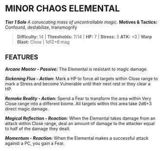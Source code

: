 ﻿---
tags:
  - Adversary
  - Creature
  - Statblock

name: 'MINOR CHAOS ELEMENTAL'
tier: 1
type: Solo
description: 'A coruscating mass of uncontrollable magic.'
motives_and_tactics: 'Confound, destabilize, transmogrify'
difficulty: '14'
thresholds: '7/14'
hp: '7'
stress: '3'
atk: '+3'
attack: 'Warp Blast'
range: 'Close'
damage: '1d12+6 mag'
experience:
feats:
- name: 'Arcane Master'
  type: 'Passive'
  text: 'The Elemental is resistant to magic damage.'
- name: 'Sickening Flux'
  type: 'Action'
  text: 'Mark a HP to force all targets within Close range to mark a Stress and become Vulnerable until their next rest or they clear a HP.'
- name: 'Remake Reality'
  type: 'Action'
  text: 'Spend a Fear to transform the area within Very Close range into a different biome. All targets within this area take 2d6+3 direct magic damage.'
- name: 'Magical Reflection'
  type: 'Reaction'
  text: 'When the Elemental takes damage from an attack within Close range, deal an amount of damage to the attacker equal to half of the damage they dealt.'
- name: 'Momentum'
  type: 'Reaction'
  text: 'When the Elemental makes a successful attack against a PC, you gain a Fear.'
layout: Daggerheart Adversary
source: srd-adversary
statblock: true
---

# MINOR CHAOS ELEMENTAL

***Tier 1 Solo***
*A coruscating mass of uncontrollable magic.*
**Motives & Tactics:** Confound, destabilize, transmogrify

> **Difficulty:** 14 | **Thresholds:** 7/14 | **HP:** 7 | **Stress:** 3
> **ATK:** +3 | **Warp Blast:** Close | 1d12+6 mag  

## FEATURES

***Arcane Master - Passive:*** The Elemental is resistant to magic damage.

***Sickening Flux - Action:*** Mark a HP to force all targets within Close range to mark a Stress and become Vulnerable until their next rest or they clear a HP.

***Remake Reality - Action:*** Spend a Fear to transform the area within Very Close range into a different biome. All targets within this area take 2d6+3 direct magic damage.

***Magical Reflection - Reaction:*** When the Elemental takes damage from an attack within Close range, deal an amount of damage to the attacker equal to half of the damage they dealt.

***Momentum - Reaction:*** When the Elemental makes a successful attack against a PC, you gain a Fear.
